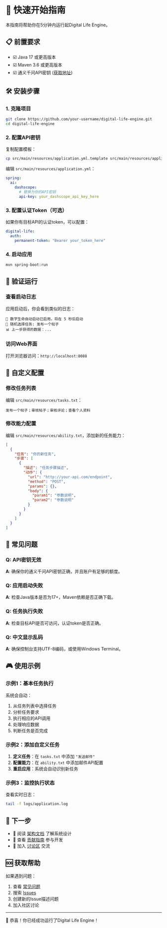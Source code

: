 # 🚀 快速开始指南

本指南将帮助你在5分钟内运行起Digital Life Engine。

## 📋 前置要求

- ☑️ Java 17 或更高版本
- ☑️ Maven 3.6 或更高版本
- ☑️ 通义千问API密钥 ([获取地址](https://dashscope.aliyun.com/))

## 🛠️ 安装步骤

### 1. 克隆项目

```bash
git clone https://github.com/your-username/digital-life-engine.git
cd digital-life-engine
```

### 2. 配置API密钥

复制配置模板：
```bash
cp src/main/resources/application.yml.template src/main/resources/application.yml
```

编辑 `src/main/resources/application.yml`：
```yaml
spring:
  ai:
    dashscope:
      # 替换为你的API密钥
      api-key: your_dashscope_api_key_here
```

### 3. 配置认证Token（可选）

如果你有目标API的认证token，可以配置：
```yaml
digital-life:
  auth:
    permanent-token: "Bearer your_token_here"
```

### 4. 启动应用

```bash
mvn spring-boot:run
```

## 🎯 验证运行

### 查看启动日志

应用启动后，你会看到类似的日志：
```
🚀 数字生命自动启动已启用，将在 5 秒后启动
🤖 随机选择任务: 发布一个帖子
📊 上一步获得的数据：...
```

### 访问Web界面

打开浏览器访问：`http://localhost:8088`

## 📝 自定义配置

### 修改任务列表

编辑 `src/main/resources/tasks.txt`：
```
发布一个帖子；审核帖子；审核评论；查看个人资料
```

### 修改能力配置

编辑 `src/main/resources/ability.txt`，添加新的任务能力：
```json
[
  {
    "任务": "你的新任务",
    "步骤": [
      {
        "描述": "任务步骤描述",
        "动作": {
          "url": "http://your-api.com/endpoint",
          "method": "POST",
          "params": {},
          "body": {
            "param1": "参数说明",
            "param2": "参数说明"
          }
        }
      }
    ]
  }
]
```

## 🔧 常见问题

### Q: API密钥无效
**A**: 确保你的通义千问API密钥正确，并且账户有足够的额度。

### Q: 应用启动失败
**A**: 检查Java版本是否为17+，Maven依赖是否正确下载。

### Q: 任务执行失败
**A**: 检查目标API是否可访问，认证token是否正确。

### Q: 中文显示乱码
**A**: 确保控制台支持UTF-8编码，或使用Windows Terminal。

## 🎮 使用示例

### 示例1：基本任务执行

系统会自动：
1. 从任务列表中选择任务
2. 分析任务要求
3. 执行相应的API调用
4. 处理响应数据
5. 判断任务是否完成

### 示例2：添加自定义任务

1. **定义任务**：在 `tasks.txt` 中添加 `"发送邮件"`
2. **配置能力**：在 `ability.txt` 中添加邮件API配置
3. **重启应用**：系统会自动识别新任务

### 示例3：监控执行状态

查看实时日志：
```bash
tail -f logs/application.log
```

## 🔄 下一步

- 📖 阅读 [架构文档](ARCHITECTURE.md) 了解系统设计
- 🤝 查看 [贡献指南](../CONTRIBUTING.md) 参与开发
- 💬 加入 [讨论区](https://github.com/your-username/digital-life-engine/discussions) 交流

## 🆘 获取帮助

如果遇到问题：

1. 查看 [常见问题](FAQ.md)
2. 搜索 [Issues](https://github.com/your-username/digital-life-engine/issues)
3. 创建新的Issue描述问题
4. 加入社区讨论

---

🎉 恭喜！你已经成功运行了Digital Life Engine！
